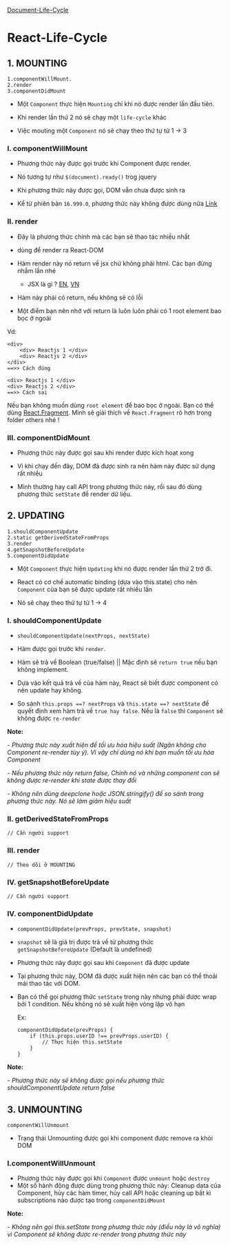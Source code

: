 [Document-Life-Cycle](https://reactjs.org/docs/state-and-lifecycle.html)

# React-Life-Cycle

## 1. MOUNTING 
```
1.componentWillMount.
2.render
3.componentDidMount
```

- Một `Component` thực hiện `Mounting` chỉ khi nó được render lần đầu tiên.

- Khi render lần thứ 2 nó sẽ chạy một `life-cycle` khác

- Việc mouting một `Component` nó sẽ chạy theo thứ tự từ 1 -> 3

### I. componentWillMount
- Phương thức này được gọi trước khi Component được render.

- Nó tương tự như `$(document).ready()` trog jquery

- Khi phương thức này được gọi, DOM vẫn chưa được sinh ra

- Kể từ phiên bản `16.999.0`, phương thức này không được dùng nữa [Link](https://reactjs.org/docs/react-component.html#unsafe_componentwillmount)

### II. render
- Đây là phương thức chính mà các bạn sẽ thao tác nhiều nhất

- dùng để render ra React-DOM 

- Hàm render này nó return về jsx chứ không phải html. Các bạn đừng nhầm lần nhé
    - JSX là gì ? [EN](https://reactjs.org/docs/introducing-jsx.html), [VN](https://vi.reactjs.org/docs/introducing-jsx.html)

- Hàm này phải có return, nếu không sẽ có lỗi

- Một điểm bạn nên nhớ với return là luôn luôn phải có 1 root element bao bọc ở ngoài

Vd:
```
<div>
    <div> Reactjs 1 </div>
    <div> Reactjs 2 </div>
</div>
==>> Cách đúng
```
```
<div> Reactjs 1 </div>
<div> Reactjs 2 </div>
==>> Cách sai
```
Nếu bạn không muốn dùng `root element` để bao bọc ở ngoài. Bạn có thể dùng [React.Fragment](https://reactjs.org/docs/fragments.html). Mình sẽ giải thích về `React.Fragment` rõ hơn trong folder others nhé !

### III. componentDidMount
- Phương thức này được gọi sau khi render được kích hoạt xong 

- Vì khi chạy đến đây, DOM đã được sinh ra nên hàm này được sử dụng rất nhiều

- Mình thường hay call API trong phương thức này, rồi sau đó dùng phương thức `setState` để render dữ liệu.

## 2. UPDATING 
```
1.shouldComponentUpdate
2.static getDerivedStateFromProps
3.render
4.getSnapshotBeforeUpdate
5.componentDidUpdate
```
- Một `Component` thực hiện `Updating` khi nó được render lần thứ 2 trở đi.

- React có cơ chế automatic binding (dựa vào this.state) cho nên `Component` của bạn sẽ được update rất nhiều lần 

- Nó sẽ chạy theo thứ tự từ 1 -> 4

### I. shouldComponentUpdate
- `shouldComponentUpdate(nextProps, nextState)`

- Hàm được gọi trước khi `render`.

- Hàm sẽ trả về Boolean (true/false) || Mặc định sẽ `return true` nếu bạn không implement. 

- Dựa vào kết quả trả về của hàm này, React sẽ biết được component có nên update hay không.

- So sánh `this.props ==? nextProps` và `this.state ==? nextState` để quyết định xem hàm trả về `true hay false`. Nếu là `false` thì `Component` sẽ không được `re-render`

**Note:**

*- Phương thức này xuất hiện để tối ưu hóa hiệu suất (Ngăn không cho Component re-render tùy ý). Vì vậy chỉ dùng nó khi bạn muốn tối ưu hóa Component*

*- Nếu phương thức này return false, Chính nó và những component con sẽ không được re-render khi state được thay đổi*

*- Không nên dùng deepclone hoặc JSON.stringify() để so sánh trong phương thức này. Nó sẽ làm giảm hiệu suất*
### II. getDerivedStateFromProps
    // Cần người support

### III. render
    // Theo dõi ở MOUNTING
### IV. getSnapshotBeforeUpdate
    // Cần người support
### IV. componentDidUpdate
- `componentDidUpdate(prevProps, prevState, snapshot)`
- `snapshot` sẽ là giá trị được trả về từ phương thức `getSnapshotBeforeUpdate` (Default là undefined)
- Phương thức này được gọi sau khi `Component` đã được update
- Tại phương thức này, DOM đã được xuất hiện nên các bạn có thể thoải mái thao tác với DOM.
- Bạn có thể gọi phương thức `setState` trong này nhưng phải được wrap bởi 1 condition. Nếu không nó sẽ xuất hiện vòng lặp vô hạn

    Ex: 
    ```
    componentDidUpdate(prevProps) {
        if (this.props.userID !== prevProps.userID) {
            // Thực hiện this.setState
        }
    }
    ```
**Note:**

*- Phương thức này sẽ không được gọi nếu phương thức shouldComponentUpdate return false*

## 3. UNMOUNTING
```
componentWillUnmount
```
- Trạng thái Unmounting được gọi khi component được remove ra khỏi DOM

### I.componentWillUnmount
- Phương thức này được gọi khi `Component` được `unmount` hoặc `destroy`
- Một số hành động được dùng trong phương thức này: Cleanup data của Component, hủy các hàm timer, hủy call API hoặc cleaning up bất kì subscriptions nào được tạo trong `componentDidMount`

**Note:**

*- Không nên gọi this.setState trong phương thức này (điều này là vô nghĩa) vì Component sẽ không được re-render trong phương thức này*